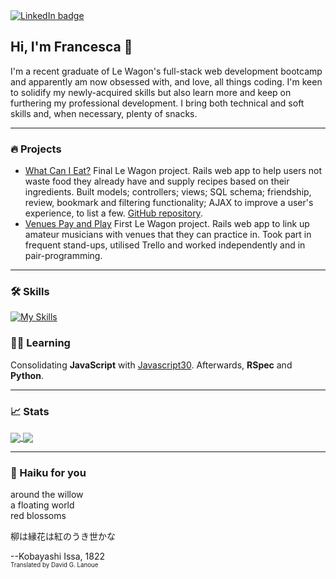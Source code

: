 <a href="https://www.linkedin.com/in/fsandford/">
  <img src="https://img.shields.io/badge/LinkedIn-65AEC9?logo=linkedin&logoColor=white&style=for-the-badge" alt="LinkedIn badge" />
</a>

## Hi, I'm Francesca 👋
I'm a recent graduate of Le Wagon's full-stack web development bootcamp and apparently am now obsessed with, and love, all things coding. I'm keen to solidify my newly-acquired skills but also learn more and keep on furthering my professional development. I bring both technical and soft skills and, when necessary, plenty of snacks.

---

### :fire: Projects
- [What Can I Eat?](http://www.whatcanieat.world/) Final Le Wagon project. Rails web app to help users not waste food they already have and supply recipes based on their ingredients. Built models; controllers; views; SQL schema; friendship, review, bookmark and filtering functionality; AJAX to improve a user's experience, to list a few. [GitHub repository](https://github.com/alexagodzilla/what-can-i-eat).
- [Venues Pay and Play](https://github.com/alexagodzilla/venues-pay-and-play) First Le Wagon project. Rails web app to link up amateur musicians with venues that they can practice in. Took part in frequent stand-ups, utilised Trello and worked independently and in pair-programming.

---

### :hammer_and_wrench: Skills
[![My Skills](https://skillicons.dev/icons?i=rails,ruby,js,postgresql,html,css,bootstrap,sass,git,github,figma,heroku,vscode)](https://skillicons.dev)

### :woman_teacher:	Learning
<!-- [![My Skills](https://skillicons.dev/icons?i=py)](https://skillicons.dev) -->
Consolidating **JavaScript** with [Javascript30](https://javascript30.com/). Afterwards, **RSpec** and **Python**.

---

### :chart_with_upwards_trend:	Stats
<a href="https://github.com/fransan6/github-readme-stats">
  <img align="center" src="https://github-readme-stats.vercel.app/api/top-langs/?username=fransan6&hide_progress=true" />
</a>
<a href="https://github.com/fransan6/github-readme-stats">
  <img align="center" src="https://github-readme-stats.vercel.app/api?username=fransan6&hide=stars,issues&show_icons=true&theme=dracula" />
</a>

---

### :leaves: Haiku for you

around the willow  
a floating world  
red blossoms  

柳は縁花は紅のうき世かな

--Kobayashi Issa, 1822  
<sub><sup>Translated by David G. Lanoue</sup></sub>

<!--
[![fransan6's GitHub stats](https://github-readme-stats.vercel.app/api?username=fransan6&hide=stars,issues&show_icons=true&theme=dracula)](https://github.com/fransan6/github-readme-stats)
[![Top Langs](https://github-readme-stats.vercel.app/api/top-langs/?username=fransan6&hide_progress=true)](https://github.com/fransan6/github-readme-stats)
-->


<!--
Here are some ideas to get you started:

- 🔭 I’m currently working on ...
- 🌱 I’m currently learning ...
- 👯 I’m looking to collaborate on ...
- 🤔 I’m looking for help with ...
- 💬 Ask me about ...
- 📫 How to reach me: ...
- 😄 Pronouns: ...
- ⚡ Fun fact: ...
-->
